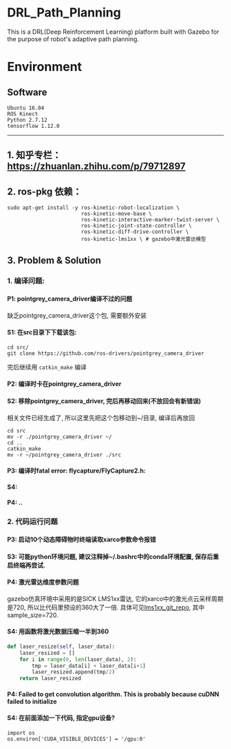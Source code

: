 # DRL_Path_Planning

This is a DRL(Deep Reinforcement Learning) platform built with Gazebo for the purpose of robot's adaptive path planning.

# Environment

## Software

    Ubuntu 16.04
    ROS Kinect
    Python 2.7.12
    tensorflow 1.12.0

---    
## 1. 知乎专栏：<https://zhuanlan.zhihu.com/p/79712897>
## 2. ros-pkg 依赖：  
    sudo apt-get install -y ros-kinetic-robot-localization \ 
                            ros-kinetic-move-base \ 
                            ros-kinetic-interactive-marker-twist-server \
                            ros-kinetic-joint-state-controller \
                            ros-kinetic-diff-drive-controller \
                            ros-kinetic-lms1xx \ # gazebo中激光雷达模型


## 3. Problem & Solution
### 1. 编译问题:
#### P1: pointgrey_camera_driver编译不过的问题
缺乏pointgrey_camera_driver这个包, 需要额外安装
#### S1: 在src目录下下载该包:
```shell
cd src/
git clone https://github.com/ros-drivers/pointgrey_camera_driver
```
完后继续用 `catkin_make` 编译
#### P2: 编译时卡在pointgrey_camera_driver
#### S2: 移除pointgrey_camera_driver, 完后再移动回来(不放回会有新错误)
相关文件已经生成了, 所以这里先把这个包移动到~/目录, 编译后再放回
```shell
cd src
mv -r ./pointgrey_camera_driver ~/
cd ..
catkin_make
mv -r ~/pointgrey_camera_driver ./src
```
#### P3: 编译时fatal error: flycapture/FlyCapture2.h: 
#### S4: 

#### P4: ..

### 2. 代码运行问题
#### P3: 启动10个动态障碍物时终端读取xarco参数命令报错
#### S3: 可能python环境问题, 建议注释掉~/.bashrc中的conda环境配置, 保存后重启终端再尝试.

#### P4: 激光雷达维度参数问题
gazebo仿真环境中采用的是SICK LMS1xx雷达, 它的xarco中的激光点云采样周期是720, 所以比代码里预设的360大了一倍. 具体可见[lms1xx_git_repo](https://github.com/clearpathrobotics/LMS1xx/blob/melodic-devel/urdf/sick_lms1xx.urdf.xacro), 其中sample_size=720.
#### S4: 用函数将激光数据压缩一半到360
```python
def laser_resize(self, laser_data):
    laser_resized = []
    for i in range(0, len(laser_data), 2):
        tmp = laser_data[i] + laser_data[i+1] 
        laser_resized.append(tmp/2)
    return laser_resized
```
#### P4: Failed to get convolution algorithm. This is probably because cuDNN failed to initialize

#### S4: 在前面添加一下代码, 指定gpu设备?
```shell
import os
os.environ['CUDA_VISIBLE_DEVICES'] = '/gpu:0'
```
